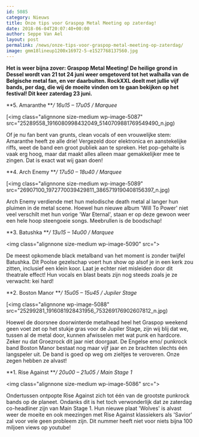 ```yaml
---
id: 5085
category: Nieuws
title: Onze tips voor Graspop Metal Meeting op zaterdag!
date: 2018-06-04T20:07:40+00:00
author: Seppe Van Ael
layout: post
permalink: /news/onze-tips-voor-graspop-metal-meeting-op-zaterdag/
image: gmm18lineup1200x16972-5-e1527768137560.jpg
---
```

**Het is weer bijna zover: Graspop Metal Meeting! De heilige grond in Dessel wordt van 21 tot 24 juni weer omgetoverd tot het walhalla van de Belgische metal fan, en ver daarbuiten. RockXXL deelt met jullie vijf bands, per dag, die wij de moeite vinden om te gaan bekijken op het festival! Dit keer zaterdag 23 juni.**

**5. Amaranthe **_/ 16u15 – 17u05 / Marquee_

[<img class="alignnone size-medium wp-image-5087" src="25289558_1916080998432049_5140709881769549490_n.jpg)

Of je nu fan bent van grunts, clean vocals of een vrouwelijke stem: Amaranthe heeft ze alle drie! Vergezeld door elektronica en aanstekelijke riffs, weet de band een groot publiek aan te spreken. Het pop-gehalte is vaak erg hoog, maar dat maakt alles alleen maar gemakkelijker mee te zingen. Dat is exact wat wij gaan doen!



**4. Arch Enemy **_/ 17u50 – 18u40 / Marquee_

[<img class="alignnone size-medium wp-image-5089" src="26907100_1972770039429811_3865719190408156397_n.jpg)

Arch Enemy verdiende met hun melodische death metal al langer hun pluimen in de metal scene. Hoewel hun nieuwe album 'Will To Power' niet veel verschilt met hun vorige 'War Eternal', staan er op deze gewoon weer een hele hoop steengoeie songs. Meebrullen is de boodschap!



**3. Batushka **_/ 13u15 – 14u00 / Marquee_

<img class="alignnone size-medium wp-image-5090" src=">

De meest opkomende black metalband van het moment is zonder twijfel Batushka. Dit Poolse gezelschap voert hun show op alsof je in een kerk zou zitten, inclusief een klein koor. Laat je echter niet misleiden door dit theatrale effect! Hun vocals en blast beats zijn nog steeds zoals je ze verwacht: kei hard!



**2. Boston Manor **_/ 15u05 – 15u45 / Jupiler Stage_

[<img class="alignnone wp-image-5088" src="25299281_1916081928431956_753269176902607812_n.jpg)

Hoewel de doorsnee doorwinterde metalhead heel het Graspop weekend geen voet zet op het stukje gras voor de Jupiler Stage, zijn wij blij dat we, tussen al de metal door, kunnen afwisselen met wat punk en hardcore. Zeker nu dat Groezrock dit jaar niet doorgaat. De Engelse emo/ punkrock band Boston Manor bestaat nog maar vijf jaar en ze brachten slechts één langspeler uit. De band is goed op weg om zieltjes te veroveren. Onze zegen hebben ze alvast!



**1. Rise Against **_/ 20u00 – 21u05 / Main Stage 1_

<img class="alignnone size-medium wp-image-5086" src=">

Ondertussen ontpopte Rise Against zich tot één van de grootste punkrock bands op de planeet. Ondanks dit is het toch verwonderlijk dat ze zaterdag co-headliner zijn van Main Stage 1. Hun nieuwe plaat 'Wolves' is alvast weer de moeite en ook meezingen met Rise Against klassiekers als 'Savior' zal voor vele geen probleem zijn. Dit nummer heeft niet voor niets bijna 100 miljoen views op youtube!